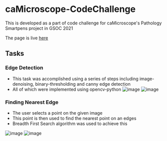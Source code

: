 # caMicroscope-CodeChallenge
This is developed as a part of code challenge for caMicroscope's Pathology Smartpens project in GSOC 2021


The page is live [here](https://gsoc2021challenge.herokuapp.com/)

## Tasks

### Edge Detection
- This task was accomplished using a series of steps including image-denoising, binary-thresholding and canny edge detection
- All of which were implemented using opencv-python
![image](https://user-images.githubusercontent.com/56498758/112587574-d4325500-8e23-11eb-8b02-946eb871efb5.png) 
![image](https://user-images.githubusercontent.com/56498758/112587545-c086ee80-8e23-11eb-8543-12a0795d61d5.png)



### Finding Nearest Edge
- The user selects a point on the given image
- This point is then used to find the nearest point on an edges
- Breadth First Search algorithm was used to achieve this

![image](https://user-images.githubusercontent.com/56498758/112586795-6a657b80-8e22-11eb-8a19-456563598b25.png)
![image](https://user-images.githubusercontent.com/56498758/112586944-ab5d9000-8e22-11eb-858d-d143d362f7dd.png)
